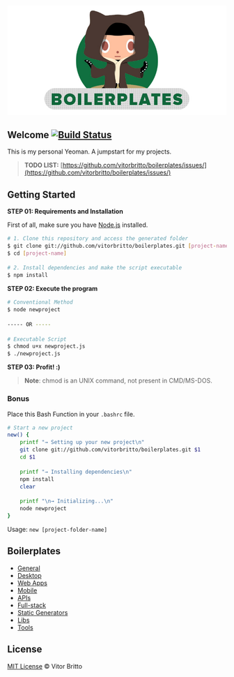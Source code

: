 ![Boilerplates Logo](logo-bp.jpg "Boilerplates")

## Welcome [![Build Status](https://travis-ci.org/vitorbritto/boilerplates.svg)](https://travis-ci.org/vitorbritto/boilerplates)

This is my personal Yeoman. A jumpstart for my projects.

> **TODO LIST:** [https://github.com/vitorbritto/boilerplates/issues/](https://github.com/vitorbritto/boilerplates/issues/)


## Getting Started

**STEP 01: Requirements and Installation**

First of all, make sure you have [Node.js](http://nodejs.org/) installed.

```bash
# 1. Clone this repository and access the generated folder
$ git clone git://github.com/vitorbritto/boilerplates.git [project-name]
$ cd [project-name]

# 2. Install dependencies and make the script executable
$ npm install
```

**STEP 02: Execute the program**

```bash
# Conventional Method
$ node newproject

----- OR -----

# Executable Script
$ chmod u+x newproject.js
$ ./newproject.js
```

**STEP 03: Profit! :)**

> **Note**: chmod is an UNIX command, not present in CMD/MS-DOS.

### Bonus

Place this Bash Function in your `.bashrc` file.

```bash
# Start a new project
new() {
    printf "→ Setting up your new project\n"
    git clone git://github.com/vitorbritto/boilerplates.git $1
    cd $1

    printf "→ Installing dependencies\n"
    npm install
    clear

    printf "\n→ Initializing...\n"
    node newproject
}
```

Usage: `new [project-folder-name]`


## Boilerplates

- [General](init/templates/general)
- [Desktop](init/templates/desktop)
- [Web Apps](init/templates/webapp)
- [Mobile](init/templates/mobile)
- [APIs](init/templates/api)
- [Full-stack](init/templates/stack)
- [Static Generators](init/templates/static)
- [Libs](init/templates/libs)
- [Tools](init/templates/tools)

## License

[MIT License](http://vitorbritto.mit-license.org/) © Vitor Britto
